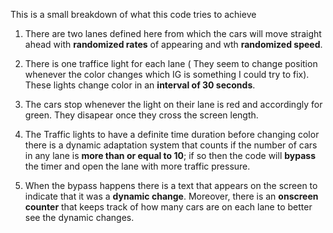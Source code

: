 This is a small breakdown of what this code tries to achieve

1. There are two lanes defined here from which the cars will move straight ahead with **randomized rates** of appearing and wth **randomized speed**.

2. There is one traffice light for each lane ( They seem to change position whenever the color changes which IG is something I could try to fix). These lights change color in an **interval of 30 seconds**.

3. The cars stop whenever the light on their lane is red and accordingly for green. They disapear once they cross the screen length.

4. The Traffic lights to have a definite time duration before changing color there is a dynamic adaptation system that counts if the number of cars in any lane is **more than or equal to 10**; if so then the code will **bypass** the timer and open the lane with more traffic pressure.

5. When the bypass happens there is a text that appears on the screen to indicate that it was a **dynamic change**. Moreover, there is an **onscreen counter** that keeps track of how many cars are on each lane to better see the dynamic changes. 